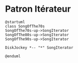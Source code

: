 # Patron Itérateur

```plantuml
@startuml
class SongOfThe70s
SongOfThe70s-up->SongIterator
SongOfThe80s-up->SongIterator
SongOfThe90s-up->SongIterator

DiskJockey *-- "*" SongIterator

@enduml


```